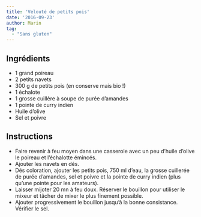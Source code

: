 ```yaml
---
title: 'Velouté de petits pois'
date: '2016-09-23'
author: Marin
tag: 
  - "Sans gluten"
---
```

## Ingrédients
- 1 grand poireau
- 2 petits navets
- 300 g de petits pois (en conserve mais bio !)
- 1 échalote
- 1 grosse cuillère à soupe de purée d’amandes
- 1 pointe de curry indien
- Huile d’olive
- Sel et poivre

## Instructions
- Faire revenir à feu moyen dans une casserole avec un peu d’huile d’olive le poireau et l’échalotte émincés.
- Ajouter les navets en dés.
- Dés coloration, ajouter les petits pois, 750 ml d’eau, la grosse cuillerée de purée d’amandes, sel et poivre et la pointe de curry indien (plus qu’une pointe pour les amateurs).
- Laisser mijoter 20 mn à feu doux. Réserver le bouillon pour utiliser le mixeur et tâcher de mixer le plus finement possible.
- Ajouter progressivement le bouillon jusqu’à la bonne consistance. Vérifier le sel.

